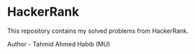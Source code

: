 # HackerRank
This repository contains my solved problems from HackerRank.

Author - Tahmid Ahmed Habib (MU)
